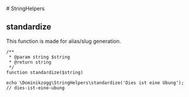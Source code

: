 # StringHelpers

## standardize

This function is made for alias/slug generation.

```{.php}
/**
 * @param string $string
 * @return string
 */
function standardize($string)
```

```{.php}
echo \Dominikzogg\StringHelpers\standardize('Dies ist eine Übung');
// dies-ist-eine-ubung
```